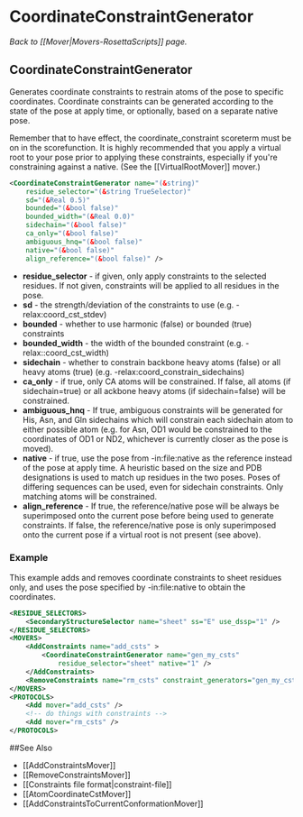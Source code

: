 # CoordinateConstraintGenerator
*Back to [[Mover|Movers-RosettaScripts]] page.*
## CoordinateConstraintGenerator

Generates coordinate constraints to restrain atoms of the pose to specific coordinates. Coordinate constraints can be generated according to the state of the pose at apply time, or optionally, based on a separate native pose.


Remember that to have effect, the coordinate_constraint scoreterm must be on in the scorefunction. It is highly recommended that you apply a virtual root to your pose prior to applying these constraints, especially if you're constraining against a native. (See the [[VirtualRootMover]] mover.)


```xml
<CoordinateConstraintGenerator name="(&string)"
    residue_selector="(&string TrueSelector)"
    sd="(&Real 0.5)"
    bounded="(&bool false)"
    bounded_width="(&Real 0.0)"
    sidechain="(&bool false)"
    ca_only="(&bool false)"
    ambiguous_hnq="(&bool false)"
    native="(&bool false)"
    align_reference="(&bool false)" />
```

* **residue_selector** - if given, only apply constraints to the selected residues. If not given, constraints will be applied to all residues in the pose.
* **sd** - the strength/deviation of the constraints to use (e.g. -relax:coord_cst_stdev)
* **bounded** - whether to use harmonic (false) or bounded (true) constraints
* **bounded_width** - the width of the bounded constraint (e.g. -relax::coord_cst_width)
* **sidechain** - whether to constrain backbone heavy atoms (false) or all heavy atoms (true) (e.g. -relax:coord_constrain_sidechains)
* **ca_only** - if true, only CA atoms will be constrained. If false, all atoms (if sidechain=true) or all ackbone heavy atoms (if sidechain=false) will be constrained.
* **ambiguous_hnq** - If true, ambiguous constraints will be generated for His, Asn, and Gln sidechains which will constrain each sidechain atom to either possible atom (e.g. for Asn, OD1 would be constrained to the coordinates of OD1 or ND2, whichever is currently closer as the pose is moved).
* **native** - if true, use the pose from  -in:file:native as the reference instead of the pose at apply time. A heuristic based on the size and PDB designations is used to match up residues in the two poses. Poses of differing sequences can be used, even for sidechain constraints. Only matching atoms will be constrained.
* **align_reference** - If true, the reference/native pose will be always be superimposed onto the current pose before being used to generate constraints. If false, the reference/native pose is only superimposed onto the current pose if a virtual root is not present (see above).

### Example

This example adds and removes coordinate constraints to sheet residues only, and uses the pose specified by -in:file:native to obtain the coordinates.

```xml
<RESIDUE_SELECTORS>
    <SecondaryStructureSelector name="sheet" ss="E" use_dssp="1" />
</RESIDUE_SELECTORS>
<MOVERS>
    <AddConstraints name="add_csts" >
        <CoordinateConstraintGenerator name="gen_my_csts"
            residue_selector="sheet" native="1" />
    </AddConstraints>
    <RemoveConstraints name="rm_csts" constraint_generators="gen_my_csts" />
</MOVERS>
<PROTOCOLS>
    <Add mover="add_csts" />
    <!-- do things with constraints -->
    <Add mover="rm_csts" />
</PROTOCOLS>
```


##See Also

* [[AddConstraintsMover]]
* [[RemoveConstraintsMover]]
* [[Constraints file format|constraint-file]]
* [[AtomCoordinateCstMover]]
* [[AddConstraintsToCurrentConformationMover]]

